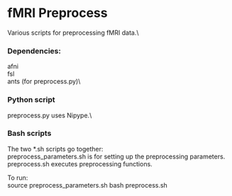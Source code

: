 # fMRI Preprocess

Various scripts for preprocessing fMRI data.\

### Dependencies: 
afni\
fsl\
ants (for preprocess.py)\

### Python script
preprocess.py uses Nipype.\

### Bash scripts
The two *.sh scripts go together:\
preprocess_parameters.sh is for setting up the preprocessing parameters.\
preprocess.sh executes preprocessing functions.

To run:\
source preprocess_parameters.sh
bash preprocess.sh
